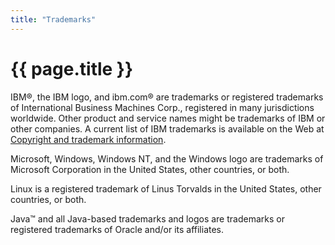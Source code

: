 ```yaml
---
title: "Trademarks"
---
```


# {{ page.title }}

IBM&reg;, the IBM logo, and ibm.com&reg; are trademarks or registered trademarks of International Business Machines Corp., registered in many jurisdictions worldwide. Other product and service names might be trademarks of IBM or other companies. A current list of IBM trademarks is available on the Web at [Copyright and trademark information](https://www.ibm.com/legal/copyright-trademark).

Microsoft, Windows, Windows NT, and the Windows logo are trademarks of Microsoft Corporation in the United States, other countries, or both.

Linux is a registered trademark of Linus Torvalds in the United States, other countries, or both.

Java™ and all Java-based trademarks and logos are trademarks or registered trademarks of Oracle and/or its affiliates.

